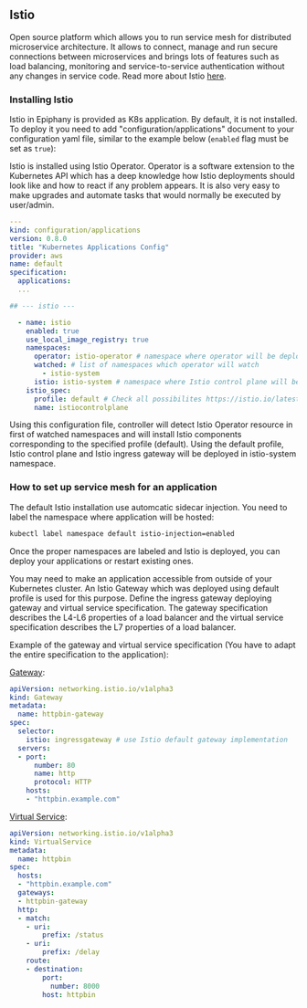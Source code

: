 ## Istio

Open source platform which allows you to run service mesh for distributed microservice architecture. It allows to connect, manage and run secure connections between microservices and brings lots of features such as load balancing, monitoring and service-to-service authentication without any changes in service code. Read more about Istio [here](https://istio.io/latest/docs/concepts/what-is-istio/).

### Installing Istio

Istio in Epiphany is provided as K8s application. By default, it is not installed. To deploy it you need to add "configuration/applications" document to your configuration yaml file, similar to the example below (`enabled` flag must be set as `true`):

Istio is installed using Istio Operator. Operator is a software extension to the Kubernetes API which has a deep knowledge how Istio deployments should look like and how to react if any problem appears. It is also very easy to make upgrades and automate tasks that would normally be executed by user/admin.

```yaml
---
kind: configuration/applications
version: 0.8.0
title: "Kubernetes Applications Config"
provider: aws
name: default
specification:
  applications:
  ...

## --- istio ---

  - name: istio
    enabled: true
    use_local_image_registry: true
    namespaces:
      operator: istio-operator # namespace where operator will be deployed
      watched: # list of namespaces which operator will watch
        - istio-system
      istio: istio-system # namespace where Istio control plane will be deployed
    istio_spec:
      profile: default # Check all possibilites https://istio.io/latest/docs/setup/additional-setup/config-profiles/
      name: istiocontrolplane

```

Using this configuration file, controller will detect Istio Operator resource in first of watched namespaces and will install Istio components corresponding to the specified profile (default). Using the default profile, Istio control plane and Istio ingress gateway will be deployed in istio-system namespace.

### How to set up service mesh for an application

The default Istio installation use automcatic sidecar injection. You need to label the namespace where application will be hosted:

```bash
kubectl label namespace default istio-injection=enabled
```

Once the proper namespaces are labeled and Istio is deployed, you can deploy your applications or restart existing ones.

You may need to make an application accessible from outside of your Kubernetes cluster. An Istio Gateway which was deployed using default profile is used for this purpose. Define the ingress gateway deploying gateway and virtual service specification. The gateway specification describes the L4-L6 properties of a load balancer and the virtual service specification describes the L7 properties of a load balancer.

Example of the gateway and virtual service specification (You have to adapt the entire specification to the application):

[Gateway](https://istio.io/latest/docs/reference/config/networking/gateway/):

```yaml
apiVersion: networking.istio.io/v1alpha3
kind: Gateway
metadata:
  name: httpbin-gateway
spec:
  selector:
    istio: ingressgateway # use Istio default gateway implementation
  servers:
  - port:
      number: 80
      name: http
      protocol: HTTP
    hosts:
    - "httpbin.example.com"
```

[Virtual Service](https://istio.io/latest/docs/reference/config/networking/virtual-service/):

```yaml
apiVersion: networking.istio.io/v1alpha3
kind: VirtualService
metadata:
  name: httpbin
spec:
  hosts:
  - "httpbin.example.com"
  gateways:
  - httpbin-gateway
  http:
  - match:
    - uri:
        prefix: /status
    - uri:
        prefix: /delay
    route:
    - destination:
        port:
          number: 8000
        host: httpbin
```
